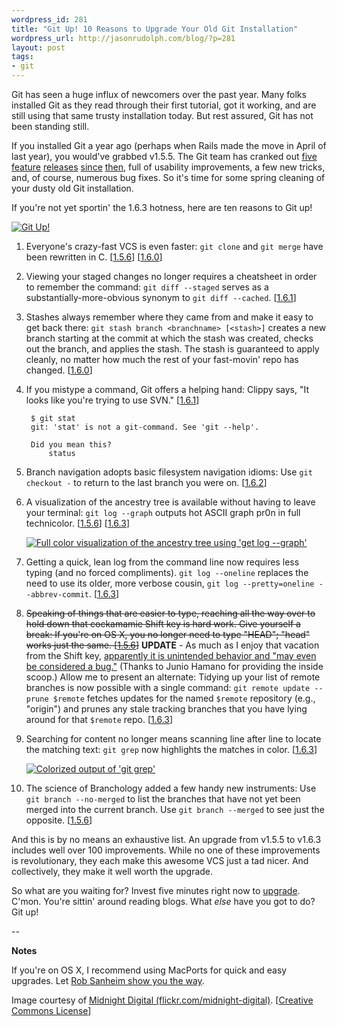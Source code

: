 ```yaml
--- 
wordpress_id: 281
title: "Git Up! 10 Reasons to Upgrade Your Old Git Installation"
wordpress_url: http://jasonrudolph.com/blog/?p=281
layout: post
tags:
- git
---
```

Git has seen a huge influx of newcomers over the past year.  Many folks installed Git as they read through their first tutorial, got it working, and are still using that same trusty installation today.  But rest assured, Git has not been standing still. 

If you installed Git a year ago (perhaps when Rails made the move in April of last year), you would've grabbed v1.5.5. The Git team has cranked out [five](http://www.kernel.org/pub/software/scm/git/docs/RelNotes-1.5.6.txt "Git 1.5.6 Release Notes") [feature](http://www.kernel.org/pub/software/scm/git/docs/RelNotes-1.6.0.txt "Git 1.6.0 Release Notes") [releases](http://www.kernel.org/pub/software/scm/git/docs/RelNotes-1.6.1.txt "Git 1.6.1 Release Notes") [since](http://www.kernel.org/pub/software/scm/git/docs/RelNotes-1.6.2.txt "Git 1.6.2 Release Notes") [then](http://www.kernel.org/pub/software/scm/git/docs/RelNotes-1.6.3.txt "Git 1.6.3 Release Notes"), full of usability improvements, a few new tricks, and, of course, numerous bug fixes.  So it's time for some spring cleaning of your dusty old Git installation.  

If you're not yet sportin' the 1.6.3 hotness, here are ten reasons to Git up!

[![Git Up!](http://jasonrudolph.com/resources/20090527-git-up.png "Image courtesy of Midnight Digital (flickr.com/midnight-digital)")](http://flickr.com/photos/midnight-digital/1878360316 "Image courtesy of Midnight Digital (flickr.com/midnight-digital)")

1. Everyone's crazy-fast VCS is even faster: `git clone` and `git merge` have been rewritten in C. [[1.5.6](http://www.kernel.org/pub/software/scm/git/docs/RelNotes-1.5.6.txt "Git 1.5.6 Release Notes")] [[1.6.0](http://www.kernel.org/pub/software/scm/git/docs/RelNotes-1.6.0.txt "Git 1.6.0 Release Notes")]
1. Viewing your staged changes no longer requires a cheatsheet in order to remember the command: `git diff --staged` serves as a substantially-more-obvious synonym to `git diff --cached`.  [[1.6.1](http://www.kernel.org/pub/software/scm/git/docs/RelNotes-1.6.1.txt "Git 1.6.1 Release Notes")]
1. Stashes always remember where they came from and make it easy to get back there: `git stash branch <branchname> [<stash>]` creates a new branch starting at the commit at which the stash was created, checks out the branch, and applies the stash. The stash is guaranteed to apply cleanly, no matter how much the rest of your fast-movin' repo has changed. [[1.6.0](http://www.kernel.org/pub/software/scm/git/docs/RelNotes-1.6.0.txt "Git 1.6.0 Release Notes")]
1. If you mistype a command, Git offers a helping hand: Clippy says, "It looks like you're trying to use SVN." [[1.6.1](http://www.kernel.org/pub/software/scm/git/docs/RelNotes-1.6.1.txt "Git 1.6.1 Release Notes")]

        $ git stat
        git: 'stat' is not a git-command. See 'git --help'.

        Did you mean this?
        	status

1. Branch navigation adopts basic filesystem navigation idioms: Use `git checkout -` to return to the last branch you were on. [[1.6.2](http://www.kernel.org/pub/software/scm/git/docs/RelNotes-1.6.2.txt "Git 1.6.2 Release Notes")]
1. A visualization of the ancestry tree is available without having to leave your terminal: `git log --graph` outputs hot ASCII graph pr0n in full technicolor. [[1.5.6](http://www.kernel.org/pub/software/scm/git/docs/RelNotes-1.5.6.txt "Git 1.5.6 Release Notes")] [[1.6.3](http://www.kernel.org/pub/software/scm/git/docs/RelNotes-1.6.3.txt "Git 1.6.3 Release Notes")]

    [![Full color visualization of the ancestry tree using 'get log --graph'](http://jasonrudolph.com/resources/20090527_git_log_graph_output_thumb.png)](http://jasonrudolph.com/resources/20090527_git_log_graph_output.png "Full color visualization of the ancestry tree using 'get log --graph'")

1. Getting a quick, lean log from the command line now requires less typing (and no forced compliments). `git log --oneline` replaces the need to use its older, more verbose cousin, `git log --pretty=oneline --abbrev-commit`. [[1.6.3](http://www.kernel.org/pub/software/scm/git/docs/RelNotes-1.6.3.txt "Git 1.6.3 Release Notes")]
1. <del cite="http://jasonrudolph.com/blog/2009/05/27/git-up-10-reasons-to-upgrade-your-old-git-installation/#comment-11129831" datetime="2009-06-20T15:00:00EDT">Speaking of things that are easier to type, reaching all the way over to hold down that cockamamie Shift key is hard work. Give yourself a break: If you're on OS X, you no longer need to type "HEAD"; "head" works just the same. [[1.5.6](http://www.kernel.org/pub/software/scm/git/docs/RelNotes-1.5.6.txt "Git 1.5.6 Release Notes")]</del> **UPDATE** - As much as I enjoy that vacation from the Shift key, [apparently it is unintended behavior and "may even be considered a bug."](http://jasonrudolph.com/blog/2009/05/27/git-up-10-reasons-to-upgrade-your-old-git-installation/#comment-11129831 "Git Up! 10 Reasons to Upgrade Your Old Git Installation - Comment from Junio Hamano (gitster)")  (Thanks to Junio Hamano for providing the inside scoop.) Allow me to present an alternate: Tidying up your list of remote branches is now possible with a single command: `git remote update --prune $remote` fetches updates for the named `$remote` repository (e.g., "origin") and prunes any stale tracking branches that you have lying around for that `$remote` repo. [[1.6.3](http://www.kernel.org/pub/software/scm/git/docs/RelNotes-1.6.3.txt "Git 1.6.3 Release Notes")]
1. Searching for content no longer means scanning line after line to locate the matching text: `git grep` now highlights the matches in color. [[1.6.3](http://www.kernel.org/pub/software/scm/git/docs/RelNotes-1.6.3.txt "Git 1.6.3 Release Notes")]

    [![Colorized output of 'git grep'](http://jasonrudolph.com/resources/20090527_git_grep_output_thumb.png)](http://jasonrudolph.com/resources/20090527_git_grep_output.png "Colorized output of 'git grep'")

1. The science of Branchology added a few handy new instruments: Use `git branch --no-merged` to list the branches that have not yet been merged into the current branch. Use `git branch --merged` to see just the opposite. [[1.5.6](http://www.kernel.org/pub/software/scm/git/docs/RelNotes-1.5.6.txt "Git 1.5.6 Release Notes")]

And this is by no means an exhaustive list.  An upgrade from v1.5.5 to v1.6.3 includes well over 100 improvements.  While no one of these improvements is revolutionary, they each make this awesome VCS just a tad nicer.  And collectively, they make it well worth the upgrade.

So what are you waiting for?  Invest five minutes right now to [upgrade](http://git-scm.com/download "Git - Fast Version Control System").  C'mon.  You're sittin' around reading blogs.  What *else* have you got to do?  Git up!

--

**Notes**

If you're on OS X, I recommend using MacPorts for quick and easy upgrades.  Let [Rob Sanheim show you the way](http://robsanheim.com/2009/01/14/upgrading-git-via-macports/ "Panasonic Youth &#8211; Upgrading git via MacPorts").

Image courtesy of [Midnight Digital (flickr.com/midnight-digital)](http://flickr.com/photos/midnight-digital "Flickr: midnight-digital's Photostream"). [[Creative Commons License](http://creativecommons.org/licenses/by-nc-sa/2.0/ "Creative Commons &mdash; Attribution-Noncommercial-Share Alike 2.0 Generic")]
